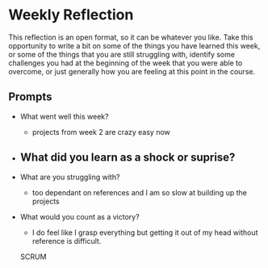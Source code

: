 # Weekly Reflection
This reflection is an open format, so it can be whatever you like. Take this opportunity to write a bit on some of the things you have learned this week, or some of the things that you are still struggling with, identify some challenges you had at the beginning of the week that you were able to overcome, or just generally how you are feeling at this point in the course.

## Prompts
- What went well this week?
  - projects from week 2 are crazy easy now 
- What did you learn as a shock or suprise?
  - 
- What are you struggling with?
  - too dependant on references and I am so slow at building up the projects
- What would you count as a victory?
  - I do feel like I grasp everything but getting it out of my head without reference is difficult.


  SCRUM
  